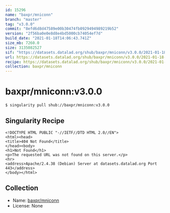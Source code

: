 ```yaml
---
id: 15296
name: "baxpr/mniconn"
branch: "master"
tag: "v3.0.0"
commit: "8efd6d8d47589e00b30474fb0929494989219b52"
version: "2f56ba0e0e8d8e4bd5000cb74054ef7d"
build_date: "2021-01-18T14:06:43.741Z"
size_mb: 7260.0
size: 3135082527
sif: "https://datasets.datalad.org/shub/baxpr/mniconn/v3.0.0/2021-01-18-8efd6d8d-2f56ba0e/2f56ba0e0e8d8e4bd5000cb74054ef7d.sif"
url: https://datasets.datalad.org/shub/baxpr/mniconn/v3.0.0/2021-01-18-8efd6d8d-2f56ba0e/
recipe: https://datasets.datalad.org/shub/baxpr/mniconn/v3.0.0/2021-01-18-8efd6d8d-2f56ba0e/Singularity
collection: baxpr/mniconn
---
```


# baxpr/mniconn:v3.0.0

```bash
$ singularity pull shub://baxpr/mniconn:v3.0.0
```

## Singularity Recipe

```singularity
<!DOCTYPE HTML PUBLIC "-//IETF//DTD HTML 2.0//EN">
<html><head>
<title>404 Not Found</title>
</head><body>
<h1>Not Found</h1>
<p>The requested URL was not found on this server.</p>
<hr>
<address>Apache/2.4.38 (Debian) Server at datasets.datalad.org Port 443</address>
</body></html>
```

## Collection

 - Name: [baxpr/mniconn](https://github.com/baxpr/mniconn)
 - License: None

